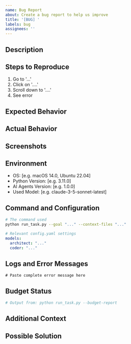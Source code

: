 ```yaml
---
name: Bug Report
about: Create a bug report to help us improve
title: '[BUG] '
labels: bug
assignees: ''
---
```


## Description
<!-- A clear and concise description of what the bug is -->

## Steps to Reproduce

1. Go to '...'
2. Click on '....'
3. Scroll down to '....'
4. See error

## Expected Behavior
<!-- A clear and concise description of what you expected to happen -->

## Actual Behavior
<!-- What happened instead? -->

## Screenshots
<!-- If applicable, add screenshots to help explain your problem -->

## Environment

- OS: [e.g. macOS 14.0, Ubuntu 22.04]
- Python Version: [e.g. 3.11.0]
- AI Agents Version: [e.g. 1.0.0]
- Used Model: [e.g. claude-3-5-sonnet-latest]

## Command and Configuration

```bash
# The command used
python run_task.py --goal "..." --context-files "..."
```

```yaml
# Relevant config.yaml settings
models:
  architect: "..."
  coder: "..."
```

## Logs and Error Messages

```text
# Paste complete error message here
```

## Budget Status

```bash
# Output from: python run_task.py --budget-report
```

## Additional Context
<!-- Add any other context about the problem here -->

## Possible Solution
<!-- If you have an idea for a solution, describe it here -->
